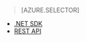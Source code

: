 > [AZURE.SELECTOR]
- [.NET SDK](media-services-dotnet-configure-asset-delivery-policy)
- [REST API](media-services-rest-configure-asset-delivery-policy)  
